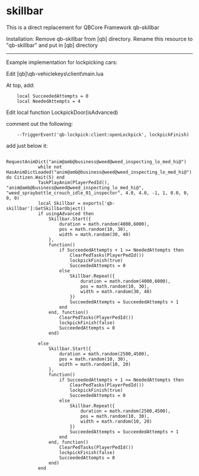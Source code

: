 # skillbar
This is a direct replacement for QBCore Framework qb-skillbar

Installation:
Remove qb-skillbar from [qb] directory. Rename this resource to "qb-skillbar" and put in [qb] directory

---------------------------------------------------------------
Example implementation for lockpicking cars:

Edit [qb]\qb-vehiclekeys\client\main.lua

At top, add:

        local SucceededAttempts = 0
        local NeededAttempts = 4

Edit local function LockpickDoor(isAdvanced)

comment out the following:

        --TriggerEvent('qb-lockpick:client:openLockpick', lockpickFinish)

add just below it:

				RequestAnimDict("anim@amb@business@weed@weed_inspecting_lo_med_hi@")
				while not HasAnimDictLoaded("anim@amb@business@weed@weed_inspecting_lo_med_hi@") do Citizen.Wait(5) end
				TaskPlayAnim(PlayerPedId(), "anim@amb@business@weed@weed_inspecting_lo_med_hi@", "weed_spraybottle_crouch_idle_01_inspector", 4.0, 4.0, -1, 1, 0.0, 0, 0, 0)
				local Skillbar = exports['qb-skillbar']:GetSkillbarObject()
				if usingAdvanced then
					Skillbar.Start({
						duration = math.random(4000,6000),
						pos = math.random(10, 30),
						width = math.random(30, 40)
					},
					function()
						if SucceededAttempts + 1 >= NeededAttempts then
							ClearPedTasks(PlayerPedId())
							lockpickFinish(true)
							SucceededAttempts = 0
						else
							Skillbar.Repeat({
								duration = math.random(4000,6000),
								pos = math.random(10, 30),
								width = math.random(30, 40)
							})
							SucceededAttempts = SucceededAttempts + 1
						end
					end, function()
						ClearPedTasks(PlayerPedId())
						lockpickFinish(false)
						SucceededAttempts = 0
					end)
	
				else
					Skillbar.Start({
						duration = math.random(2500,4500),
						pos = math.random(10, 30),
						width = math.random(10, 20)
					},
					function()
						if SucceededAttempts + 1 >= NeededAttempts then
							ClearPedTasks(PlayerPedId())
							lockpickFinish(true)
							SucceededAttempts = 0
						else
							Skillbar.Repeat({
								duration = math.random(2500,4500),
								pos = math.random(10, 30),
								width = math.random(10, 20)
							})
							SucceededAttempts = SucceededAttempts + 1
						end
					end, function()
						ClearPedTasks(PlayerPedId())
						lockpickFinish(false)
						SucceededAttempts = 0
					end)
				end
